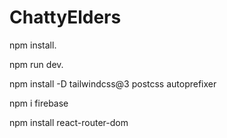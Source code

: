 # ChattyElders 

npm install.

npm run dev.

npm install -D tailwindcss@3 postcss autoprefixer

npm i firebase

npm install react-router-dom